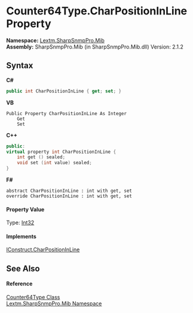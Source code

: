 # Counter64Type.CharPositionInLine Property 
 

**Namespace:**&nbsp;<a href="N_Lextm_SharpSnmpPro_Mib">Lextm.SharpSnmpPro.Mib</a><br />**Assembly:**&nbsp;SharpSnmpPro.Mib (in SharpSnmpPro.Mib.dll) Version: 2.1.2

## Syntax

**C#**<br />
``` C#
public int CharPositionInLine { get; set; }
```

**VB**<br />
``` VB
Public Property CharPositionInLine As Integer
	Get
	Set
```

**C++**<br />
``` C++
public:
virtual property int CharPositionInLine {
	int get () sealed;
	void set (int value) sealed;
}
```

**F#**<br />
``` F#
abstract CharPositionInLine : int with get, set
override CharPositionInLine : int with get, set
```


#### Property Value
Type: <a href="https://docs.microsoft.com/dotnet/api/system.int32" target="_blank" rel="noopener noreferrer">Int32</a>

#### Implements
<a href="P_Lextm_SharpSnmpPro_Mib_IConstruct_CharPositionInLine">IConstruct.CharPositionInLine</a><br />

## See Also


#### Reference
<a href="T_Lextm_SharpSnmpPro_Mib_Counter64Type">Counter64Type Class</a><br /><a href="N_Lextm_SharpSnmpPro_Mib">Lextm.SharpSnmpPro.Mib Namespace</a><br />